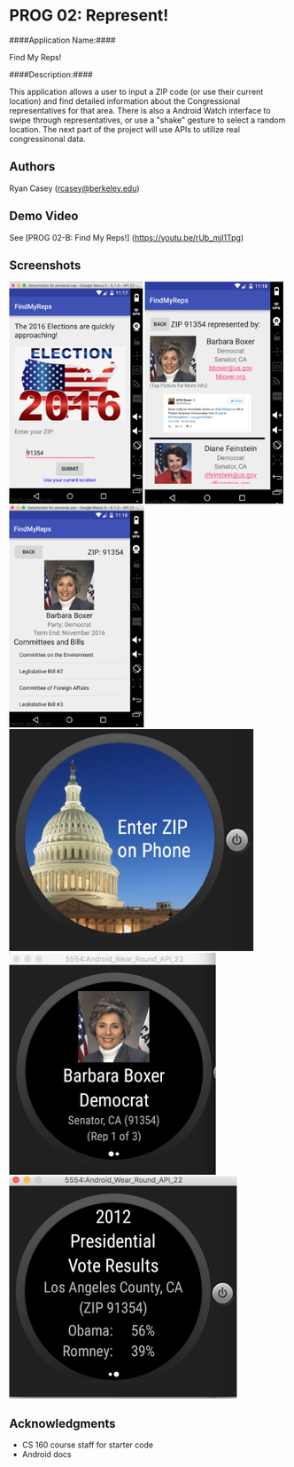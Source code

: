 # PROG 02: Represent!

####Application Name:####

Find My Reps!

####Description:####

This application allows a user to input a ZIP code (or use their current location) and find detailed information about the Congressional representatives for that area. There is also a Android Watch interface to swipe through representatives, or use a "shake" gesture to select a random location. The next part of the project will use APIs to utilize real congressinonal data.

## Authors

Ryan Casey ([rcasey@berkeley.edu](mailto:rcasey@berkeley.edu))

## Demo Video

See [PROG 02-B: Find My Reps!] (https://youtu.be/rUb_mjl1Tpg)


## Screenshots

<img src="screenshots/mobile_main.png" height="400" alt="Screenshot"/>
<img src="screenshots/mobile_congressional.png" height="400" alt="Screenshot"/>
<img src="screenshots/mobile_detailed.png" height="400" alt="Screenshot"/>

<img src="screenshots/watch_home.png" height="400" alt="Screenshot"/>
<img src="screenshots/watch_main.png" height="400" alt="Screenshot"/>
<img src="screenshots/watch_vote.png" height="400" alt="Screenshot"/>

## Acknowledgments

* CS 160 course staff for starter code
* Android docs 
